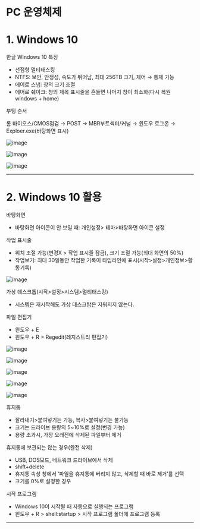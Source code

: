# PC 운영체제

# 1. Windows 10

한글 Windows 10 특징

- 선점형 멀티태스킹
- NTFS: 보안, 안정성, 속도가 뛰어남, 최대 256TB 크기, 제어 → 통제 가능
- 에어로 스냅: 창의 크기 조절
- 에어로 쉐이크: 창의 제목 표시줄을 흔들면 나머지 창이 최소화(다시 복원 windows + home)

부팅 순서

롬 바이오스/CMOS점검 → POST → MBR부트섹터/커널 → 윈도우 로그온 → Exploer.exe(바탕화면 표시)

![image](https://github.com/youjiyeon/Word-Processor-Specialist/assets/57094856/8993dfb2-edd6-4e0d-ad82-639fe358a0e4)

![image](https://github.com/youjiyeon/Word-Processor-Specialist/assets/57094856/4d573985-dde8-439e-9b4e-6eb4c25ecdf4)

![image](https://github.com/youjiyeon/Word-Processor-Specialist/assets/57094856/2012a377-c383-4f4d-9653-6ead4624a271)

---

# 2. Windows 10 활용

바탕화면

- 바탕화면 아이콘이 안 보일 때: 개인설정> 테마>바탕화면 아이콘 설정

작업 표시줄

- 위치 조절 가능(변경X > 작업 표시줄 잠금), 크기 조절 가능(최대 화면의 50%)
- 작업보기: 최대 30일동안 작업한 기록이 타임라인에 표시(시작>설정>개인정보>활동기록)

![image](https://github.com/youjiyeon/Word-Processor-Specialist/assets/57094856/02a32517-5193-475e-8a2b-0a1cbbb4060e)

가상 데스크톱(시작>설정>시스템>멀티태스킹)

- 시스템은 재시작해도 가상 데스크탑은 지워지지 않는다.

파일 편집기

- 윈도우 + E
- 윈도우 + R > Regedit(레지스트리 편집기)

![image](https://github.com/youjiyeon/Word-Processor-Specialist/assets/57094856/1b6a95bd-2218-4dfa-bfee-7bfd297cf9e1)

![image](https://github.com/youjiyeon/Word-Processor-Specialist/assets/57094856/94280096-3731-4e28-ba44-88be4715f574)

![image](https://github.com/youjiyeon/Word-Processor-Specialist/assets/57094856/f7728b1e-e8b3-4904-ad69-3a7b0d2f6e61)

![image](https://github.com/youjiyeon/Word-Processor-Specialist/assets/57094856/2cd2ed5f-350c-4502-89f5-6403f3231acb)

![image](https://github.com/youjiyeon/Word-Processor-Specialist/assets/57094856/40f3a5e5-aa8a-429f-94fd-477113c8b7d3)

휴지통

- 잘라내기>붙여넣기는 가능, 복사>붙여넣기는 불가능
- 크기는 드라이브 용량의 5~10%로 설정(변경 가능)
- 용량 초과시, 가장 오래전에 삭제된 파일부터 제거

휴지통에 보관되는 않는 경우(완전 삭제)

- USB, DOS모드, 네트워크 드라이브에서 삭제
- shift+delete
- 휴지통 속성 창에서 ‘파일을 휴지통에 버리지 않고, 삭제할 때 바로 제거’를 선택
- 크기를 0%로 설정한 경우

시작 프로그램

- Windows 10이 시작될 때 자동으로 실행되는 프로그램
- 윈도우 + R > shell:startup > 시작 프로그램 폴더에 프로그램 등록

---
